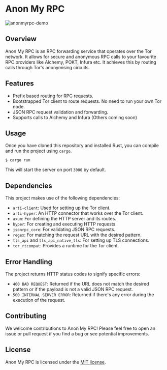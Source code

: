 # Anon My RPC

![anonmyrpc-demo](https://github.com/LeverCapital/anon-my-rpc/assets/2914233/7098c893-99cd-468d-90bf-2d33801cf74c)

## Overview

Anon My RPC is an RPC forwarding service that operates over the Tor network. It allows for secure and anonymous RPC calls to your favourite RPC providers like Alchemy, POKT, Infura etc. It achieves this by routing calls through Tor's anonymising circuits.

## Features

- Prefix based routing for RPC requests.
- Bootstrapped Tor client to route requests. No need to run your own Tor node.
- JSON RPC request validation and forwarding.
- Supports calls to Alchemy and Infura (Others coming soon)

## Usage

Once you have cloned this repository and installed Rust, you can compile and run the project using `cargo`.

```
$ cargo run
```

This will start the server on port `3000` by default.

## Dependencies

This project makes use of the following dependencies:

- `arti-client`: Used for setting up the Tor client.
- `arti-hyper`: An HTTP connector that works over the Tor client.
- `axum`: For defining the HTTP server and its routes.
- `hyper`: For creating and executing HTTP requests.
- `jsonrpc_core`: For validating JSON RPC requests.
- `regex`: For matching the request URL with the desired pattern.
- `tls_api` and `tls_api_native_tls`: For setting up TLS connections.
- `tor_rtcompat`: Provides a runtime for the Tor client.

## Error Handling

The project returns HTTP status codes to signify specific errors:

- `400 BAD REQUEST`: Returned if the URL does not match the desired pattern or if the payload is not a valid JSON RPC request.
- `500 INTERNAL SERVER ERROR`: Returned if there's any error during the execution of the request.

## Contributing

We welcome contributions to Anon My RPC! Please feel free to open an issue or pull request if you find a bug or see potential improvements.

## License

Anon My RPC is licensed under the [MIT license](LICENSE).
